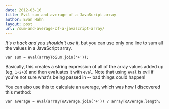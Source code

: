 ```yaml
---
date: 2012-03-16
title: Evil sum and average of a JavaScript array
author: Evan Hahn
layout: post
url: /sum-and-average-of-a-javascript-array/
---
```


_It's a hack and you shouldn't use it_, but you can use only one line to sum all the values in a JavaScript array.

    var sum = eval(arrayToSum.join('+'));

Basically, this creates a string expression of all of the array values added up (eg, `1+2+3`) and then evaluates it with `eval`. Note that using `eval` is evil if you're not sure what's being passed in -- bad things could happen!

You can also use this to calculate an average, which was how I discovered this method:

    var average = eval(arrayToAverage.join('+')) / arrayToAverage.length;
